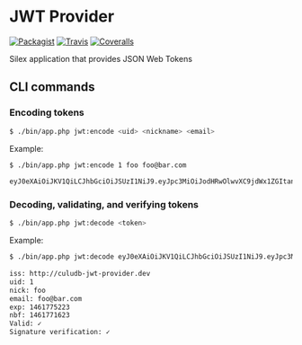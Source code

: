 # JWT Provider
[![Packagist](https://img.shields.io/packagist/v/cultuurnet/jwt-provider.svg?maxAge=2592000?style=flat-square)](https://github.com/cultuurnet/jwt-provider)
[![Travis](https://img.shields.io/travis/cultuurnet/jwt-provider.svg?maxAge=2592000?style=flat-square)](https://github.com/cultuurnet/jwt-provider)
[![Coveralls](https://img.shields.io/coveralls/cultuurnet/jwt-provider.svg?maxAge=2592000?style=flat-square)](https://github.com/cultuurnet/jwt-provider)

Silex application that provides JSON Web Tokens

## CLI commands

### Encoding tokens

```bash
$ ./bin/app.php jwt:encode <uid> <nickname> <email>
```

Example:

```bash
$ ./bin/app.php jwt:encode 1 foo foo@bar.com
    
eyJ0eXAiOiJKV1QiLCJhbGciOiJSUzI1NiJ9.eyJpc3MiOiJodHRwOlwvXC9jdWx1ZGItand0LXByb3ZpZGVyLmRldiIsInVpZCI6IjEiLCJuaWNrIjoiZm9vIiwiZW1haWwiOiJmb29AYmFyLmNvbSIsImV4cCI6MTQ2MjIwNjk5NywibmJmIjoxNDYyMjAzMzk3fQ.Agb_I2JYyjy2algqi2KxmvDHIUPC5PtYb2bHjWODO9LYxfpy5XCsl9tL8znXUri2mL5yPLd-AIIZ60JLhCL5fU6nREjF16kYrZ28KknOZxam9iYPHhas4KWf8m3e3iaxlQ9iPkDiYPmjGwUdIJZ_Jh5vG4d_83mWgKW2pk_vD64YDaBZ9RmFEvvALNiFaDbgnKMT777SA2dA-DymIIrFeojzBxntsk3oCpzm3S-UGgFKlEYMkEi8IQblXEUNH9bLbeE1GgYAtEIkBf5OhqoQmrrvbTkYJecyNfqqGOIPCiPUJ0mQlgw89m-nSWms6OkGhNwsXt4-nhO1Nc9r5vmR3Q
```

### Decoding, validating, and verifying tokens

```bash
$ ./bin/app.php jwt:decode <token>
```
    
Example:

```bash
$ ./bin/app.php jwt:decode eyJ0eXAiOiJKV1QiLCJhbGciOiJSUzI1NiJ9.eyJpc3MiOiJodHRwOlwvXC9jdWx1ZGItand0LXByb3ZpZGVyLmRldiIsInVpZCI6IjEiLCJuaWNrIjoiZm9vIiwiZW1haWwiOiJmb29AYmFyLmNvbSIsImV4cCI6MTQ2MjIwNjk5NywibmJmIjoxNDYyMjAzMzk3fQ.Agb_I2JYyjy2algqi2KxmvDHIUPC5PtYb2bHjWODO9LYxfpy5XCsl9tL8znXUri2mL5yPLd-AIIZ60JLhCL5fU6nREjF16kYrZ28KknOZxam9iYPHhas4KWf8m3e3iaxlQ9iPkDiYPmjGwUdIJZ_Jh5vG4d_83mWgKW2pk_vD64YDaBZ9RmFEvvALNiFaDbgnKMT777SA2dA-DymIIrFeojzBxntsk3oCpzm3S-UGgFKlEYMkEi8IQblXEUNH9bLbeE1GgYAtEIkBf5OhqoQmrrvbTkYJecyNfqqGOIPCiPUJ0mQlgw89m-nSWms6OkGhNwsXt4-nhO1Nc9r5vmR3Q
    
iss: http://culudb-jwt-provider.dev
uid: 1
nick: foo
email: foo@bar.com
exp: 1461775223
nbf: 1461771623
Valid: ✓
Signature verification: ✓
```
